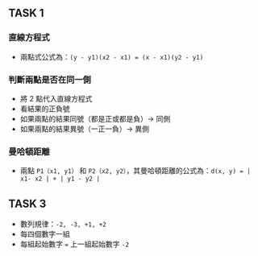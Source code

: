 ## TASK 1
### 直線方程式
- 兩點式公式為：```(y - y1)(x2 - x1) = (x - x1)(y2 - y1)```
### 判斷兩點是否在同一側
- 將 2 點代入直線方程式
- 看結果的正負號
- 如果兩點的結果同號（都是正或都是負）→ 同側
- 如果兩點的結果異號（一正一負）→ 異側
### 曼哈頓距離
- 兩點 ```P1（x1, y1）``` 和 ```P2（x2, y2）```，其曼哈頓距離的公式為：```d(x, y) = | x1- x2 | + | y1 - y2 |```
## TASK 3
- 數列規律：```-2, -3, +1, +2```
- 每四個數字一組
- 每組起始數字 ```=``` 上一組起始數字 ```-2```